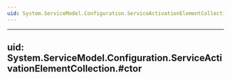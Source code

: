 ```yaml
---
uid: System.ServiceModel.Configuration.ServiceActivationElementCollection
---
```


---
uid: System.ServiceModel.Configuration.ServiceActivationElementCollection.#ctor
---
